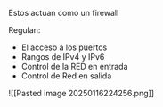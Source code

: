 
Estos actuan como un firewall

Regulan:
- El acceso a los puertos
- Rangos de IPv4 y IPv6
- Control de la RED en entrada
- Control de Red en salida 


![[Pasted image 20250116224256.png]]